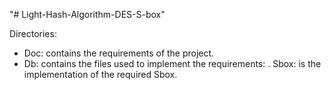 "# Light-Hash-Algorithm-DES-S-box" 

Directories:
- Doc: contains the requirements of the project.
- Db: contains the files used to implement the requirements:
      . Sbox: is the implementation of the required Sbox.
